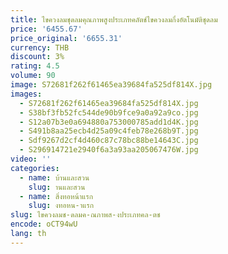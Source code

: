 ```yaml
---
title: ไขควงลมชุดลมคุณภาพสูงประเภทคลัตช์ไขควงลมกึ่งอัตโนมัติชุดลม
price: '6455.67'
price_original: '6655.31'
currency: THB
discount: 3%
rating: 4.5
volume: 90
image: S72681f262f61465ea39684fa525df814X.jpg
images:
  - S72681f262f61465ea39684fa525df814X.jpg
  - S38bf3fb52fc544de90b9fce9a0a92a9co.jpg
  - S12a07b3e0a694880a753000785add1d4K.jpg
  - S491b8aa25ecb4d25a09c4feb78e268b9T.jpg
  - Sdf9267d2cf4d460c87c78bc88be14643C.jpg
  - S296914721e2940f6a3a93aa205067476W.jpg
video: ''
categories:
  - name: บ้านและสวน
    slug: านและสวน
  - name: สิ่งทอหน้าแรก
    slug: งทอหน-าแรก
slug: ไขควงลมช-ดลมค-ณภาพส-งประเภทคล-ตช
encode: oCT94wU
lang: th
---
```

  